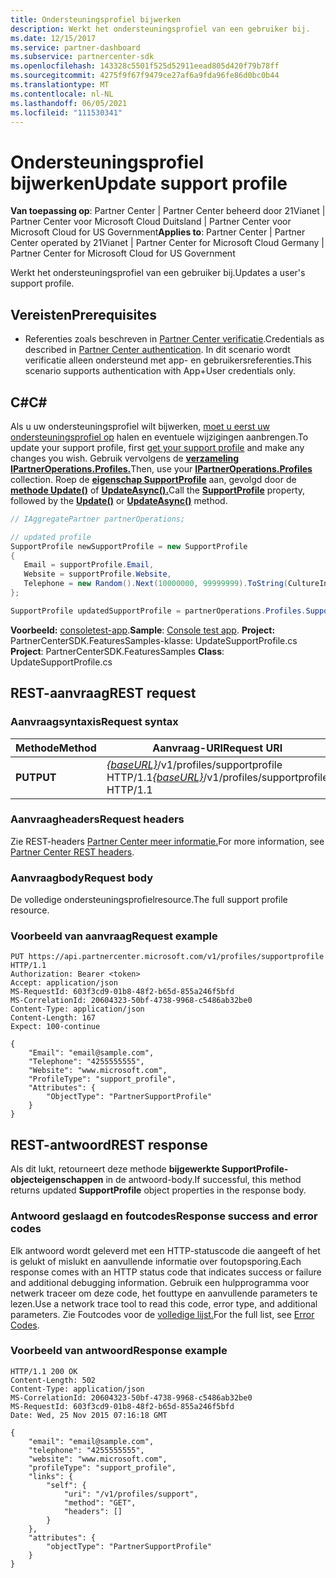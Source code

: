 ```yaml
---
title: Ondersteuningsprofiel bijwerken
description: Werkt het ondersteuningsprofiel van een gebruiker bij.
ms.date: 12/15/2017
ms.service: partner-dashboard
ms.subservice: partnercenter-sdk
ms.openlocfilehash: 143328c5501f525d52911eead805d420f79b78ff
ms.sourcegitcommit: 4275f9f67f9479ce27af6a9fda96fe86d0bc0b44
ms.translationtype: MT
ms.contentlocale: nl-NL
ms.lasthandoff: 06/05/2021
ms.locfileid: "111530341"
---
```

# <a name="update-support-profile"></a><span data-ttu-id="ddbda-103">Ondersteuningsprofiel bijwerken</span><span class="sxs-lookup"><span data-stu-id="ddbda-103">Update support profile</span></span>

<span data-ttu-id="ddbda-104">**Van toepassing op**: Partner Center | Partner Center beheerd door 21Vianet | Partner Center voor Microsoft Cloud Duitsland | Partner Center voor Microsoft Cloud for US Government</span><span class="sxs-lookup"><span data-stu-id="ddbda-104">**Applies to**: Partner Center | Partner Center operated by 21Vianet | Partner Center for Microsoft Cloud Germany | Partner Center for Microsoft Cloud for US Government</span></span>

<span data-ttu-id="ddbda-105">Werkt het ondersteuningsprofiel van een gebruiker bij.</span><span class="sxs-lookup"><span data-stu-id="ddbda-105">Updates a user's support profile.</span></span>

## <a name="prerequisites"></a><span data-ttu-id="ddbda-106">Vereisten</span><span class="sxs-lookup"><span data-stu-id="ddbda-106">Prerequisites</span></span>

- <span data-ttu-id="ddbda-107">Referenties zoals beschreven in [Partner Center verificatie](partner-center-authentication.md).</span><span class="sxs-lookup"><span data-stu-id="ddbda-107">Credentials as described in [Partner Center authentication](partner-center-authentication.md).</span></span> <span data-ttu-id="ddbda-108">In dit scenario wordt verificatie alleen ondersteund met app- en gebruikersreferenties.</span><span class="sxs-lookup"><span data-stu-id="ddbda-108">This scenario supports authentication with App+User credentials only.</span></span>

## <a name="c"></a><span data-ttu-id="ddbda-109">C\#</span><span class="sxs-lookup"><span data-stu-id="ddbda-109">C\#</span></span>

<span data-ttu-id="ddbda-110">Als u uw ondersteuningsprofiel wilt bijwerken, [moet u eerst uw ondersteuningsprofiel op](get-support-profile.md) halen en eventuele wijzigingen aanbrengen.</span><span class="sxs-lookup"><span data-stu-id="ddbda-110">To update your support profile, first [get your support profile](get-support-profile.md) and make any changes you wish.</span></span> <span data-ttu-id="ddbda-111">Gebruik vervolgens de [**verzameling IPartnerOperations.Profiles.**](/dotnet/api/microsoft.store.partnercenter.ipartner.profiles)</span><span class="sxs-lookup"><span data-stu-id="ddbda-111">Then, use your [**IPartnerOperations.Profiles**](/dotnet/api/microsoft.store.partnercenter.ipartner.profiles) collection.</span></span> <span data-ttu-id="ddbda-112">Roep de [**eigenschap SupportProfile**](/dotnet/api/microsoft.store.partnercenter.profiles.isupportprofile) aan, gevolgd door de [**methode Update()**](/dotnet/api/microsoft.store.partnercenter.profiles.isupportprofile.update) of [**UpdateAsync().**](/dotnet/api/microsoft.store.partnercenter.profiles.isupportprofile.updateasync)</span><span class="sxs-lookup"><span data-stu-id="ddbda-112">Call the [**SupportProfile**](/dotnet/api/microsoft.store.partnercenter.profiles.isupportprofile) property, followed by the [**Update()**](/dotnet/api/microsoft.store.partnercenter.profiles.isupportprofile.update) or [**UpdateAsync()**](/dotnet/api/microsoft.store.partnercenter.profiles.isupportprofile.updateasync) method.</span></span>

``` csharp
// IAggregatePartner partnerOperations;

// updated profile
SupportProfile newSupportProfile = new SupportProfile
{
   Email = supportProfile.Email,
   Website = supportProfile.Website,
   Telephone = new Random().Next(10000000, 99999999).ToString(CultureInfo.InvariantCulture)
};

SupportProfile updatedSupportProfile = partnerOperations.Profiles.SupportProfile.Update(newSupportProfile);
```

<span data-ttu-id="ddbda-113">**Voorbeeld:** [consoletest-app](console-test-app.md).</span><span class="sxs-lookup"><span data-stu-id="ddbda-113">**Sample**: [Console test app](console-test-app.md).</span></span> <span data-ttu-id="ddbda-114">**Project:** PartnerCenterSDK.FeaturesSamples-klasse: UpdateSupportProfile.cs </span><span class="sxs-lookup"><span data-stu-id="ddbda-114">**Project**: PartnerCenterSDK.FeaturesSamples **Class**: UpdateSupportProfile.cs</span></span>

## <a name="rest-request"></a><span data-ttu-id="ddbda-115">REST-aanvraag</span><span class="sxs-lookup"><span data-stu-id="ddbda-115">REST request</span></span>

### <a name="request-syntax"></a><span data-ttu-id="ddbda-116">Aanvraagsyntaxis</span><span class="sxs-lookup"><span data-stu-id="ddbda-116">Request syntax</span></span>

| <span data-ttu-id="ddbda-117">Methode</span><span class="sxs-lookup"><span data-stu-id="ddbda-117">Method</span></span>  | <span data-ttu-id="ddbda-118">Aanvraag-URI</span><span class="sxs-lookup"><span data-stu-id="ddbda-118">Request URI</span></span>                                                                     |
|---------|---------------------------------------------------------------------------------|
| <span data-ttu-id="ddbda-119">**PUT**</span><span class="sxs-lookup"><span data-stu-id="ddbda-119">**PUT**</span></span> | <span data-ttu-id="ddbda-120">[*{baseURL}*](partner-center-rest-urls.md)/v1/profiles/supportprofile HTTP/1.1</span><span class="sxs-lookup"><span data-stu-id="ddbda-120">[*{baseURL}*](partner-center-rest-urls.md)/v1/profiles/supportprofile HTTP/1.1</span></span> |

### <a name="request-headers"></a><span data-ttu-id="ddbda-121">Aanvraagheaders</span><span class="sxs-lookup"><span data-stu-id="ddbda-121">Request headers</span></span>

<span data-ttu-id="ddbda-122">Zie REST-headers [Partner Center meer informatie.](headers.md)</span><span class="sxs-lookup"><span data-stu-id="ddbda-122">For more information, see [Partner Center REST headers](headers.md).</span></span>

### <a name="request-body"></a><span data-ttu-id="ddbda-123">Aanvraagbody</span><span class="sxs-lookup"><span data-stu-id="ddbda-123">Request body</span></span>

<span data-ttu-id="ddbda-124">De volledige ondersteuningsprofielresource.</span><span class="sxs-lookup"><span data-stu-id="ddbda-124">The full support profile resource.</span></span>

### <a name="request-example"></a><span data-ttu-id="ddbda-125">Voorbeeld van aanvraag</span><span class="sxs-lookup"><span data-stu-id="ddbda-125">Request example</span></span>

```http
PUT https://api.partnercenter.microsoft.com/v1/profiles/supportprofile HTTP/1.1
Authorization: Bearer <token>
Accept: application/json
MS-RequestId: 603f3cd9-01b8-48f2-b65d-855a246f5bfd
MS-CorrelationId: 20604323-50bf-4738-9968-c5486ab32be0
Content-Type: application/json
Content-Length: 167
Expect: 100-continue

{
    "Email": "email@sample.com",
    "Telephone": "4255555555",
    "Website": "www.microsoft.com",
    "ProfileType": "support_profile",
    "Attributes": {
        "ObjectType": "PartnerSupportProfile"
    }
}
```

## <a name="rest-response"></a><span data-ttu-id="ddbda-126">REST-antwoord</span><span class="sxs-lookup"><span data-stu-id="ddbda-126">REST response</span></span>

<span data-ttu-id="ddbda-127">Als dit lukt, retourneert deze methode **bijgewerkte SupportProfile-objecteigenschappen** in de antwoord-body.</span><span class="sxs-lookup"><span data-stu-id="ddbda-127">If successful, this method returns updated **SupportProfile** object properties in the response body.</span></span>

### <a name="response-success-and-error-codes"></a><span data-ttu-id="ddbda-128">Antwoord geslaagd en foutcodes</span><span class="sxs-lookup"><span data-stu-id="ddbda-128">Response success and error codes</span></span>

<span data-ttu-id="ddbda-129">Elk antwoord wordt geleverd met een HTTP-statuscode die aangeeft of het is gelukt of mislukt en aanvullende informatie over foutopsporing.</span><span class="sxs-lookup"><span data-stu-id="ddbda-129">Each response comes with an HTTP status code that indicates success or failure and additional debugging information.</span></span> <span data-ttu-id="ddbda-130">Gebruik een hulpprogramma voor netwerk traceer om deze code, het fouttype en aanvullende parameters te lezen.</span><span class="sxs-lookup"><span data-stu-id="ddbda-130">Use a network trace tool to read this code, error type, and additional parameters.</span></span> <span data-ttu-id="ddbda-131">Zie Foutcodes voor de [volledige lijst.](error-codes.md)</span><span class="sxs-lookup"><span data-stu-id="ddbda-131">For the full list, see [Error Codes](error-codes.md).</span></span>

### <a name="response-example"></a><span data-ttu-id="ddbda-132">Voorbeeld van antwoord</span><span class="sxs-lookup"><span data-stu-id="ddbda-132">Response example</span></span>

```http
HTTP/1.1 200 OK
Content-Length: 502
Content-Type: application/json
MS-CorrelationId: 20604323-50bf-4738-9968-c5486ab32be0
MS-RequestId: 603f3cd9-01b8-48f2-b65d-855a246f5bfd
Date: Wed, 25 Nov 2015 07:16:18 GMT

{
    "email": "email@sample.com",
    "telephone": "4255555555",
    "website": "www.microsoft.com",
    "profileType": "support_profile",
    "links": {
        "self": {
            "uri": "/v1/profiles/support",
            "method": "GET",
            "headers": []
        }
    },
    "attributes": {
        "objectType": "PartnerSupportProfile"
    }
}
```
